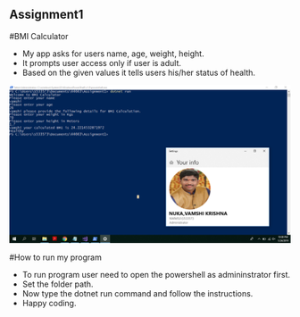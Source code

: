 ## Assignment1

#BMI Calculator
- My app asks for users name, age, weight, height.
- It prompts user access only if user is adult. 
- Based on the given values it tells users his/her status of health.

![Console Output](./nuka.png)

#How to run my program
- To run program user need to open the powershell as admininstrator first.
- Set the folder path.
- Now type the dotnet run command and follow the instructions.
- Happy coding.